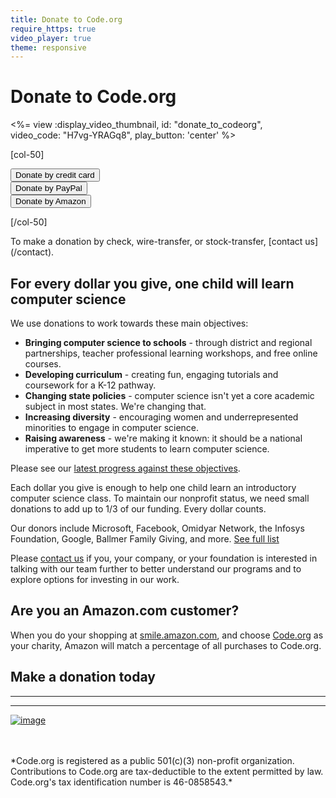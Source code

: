 ```yaml
---
title: Donate to Code.org
require_https: true
video_player: true
theme: responsive
---
```


# Donate to Code.org

<div class="col-50" style="padding-right: 20px;">

<%= view :display_video_thumbnail, id: "donate_to_codeorg", video_code: "H7vg-YRAGq8", play_button: 'center' %>

</div>

[col-50]

[<button>Donate by credit card</button>](#creditcard)<br>
[<button>Donate by PayPal</button>](https://www.paypal.com/cgi-bin/webscr?cmd=_s-xclick&hosted_button_id=HV8WDN6DRDVDL)<br>
[<button>Donate by Amazon</button>](/donate/amazon)<br>

[/col-50]

<div style="clear: both;"></div>
To make a donation by check, wire-transfer, or stock-transfer, [contact us](/contact).

## For every dollar you give, one child will learn computer science

We use donations to work towards these main objectives:

- **Bringing computer science to schools** - through district and regional partnerships, teacher professional learning workshops, and free online courses.
- **Developing curriculum** - creating fun, engaging tutorials and coursework for a K-12 pathway.
- **Changing state policies** - computer science isn't yet a core academic subject in most states. We're changing that.
- **Increasing diversity** - encouraging women and underrepresented minorities to engage in computer science.
- **Raising awareness** - we're making it known: it should be a national imperative to get more students to learn computer science.

Please see our [latest progress against these objectives](/about).

Each dollar you give is enough to help one child learn an introductory computer science class. To maintain our nonprofit status, we need small donations to add up to 1/3 of our funding. Every dollar counts.


Our donors include Microsoft, Facebook, Omidyar Network, the Infosys Foundation, Google, Ballmer Family Giving, and more. [See full list](/about/donors)

Please [contact us](/contact) if you, your company, or your foundation is interested in talking with our team further to better understand our programs and to explore options for investing in our work. 

## Are you an Amazon.com customer?
When you do your shopping at [smile.amazon.com](https://smile.amazon.com/ch/46-0858543), and choose [Code.org](https://smile.amazon.com/ch/46-0858543) as your charity, Amazon will match a percentage of all purchases to Code.org.

## Make a donation today




<hr/>
<a id="creditcard"></a>

<script type="text/javascript" src="https://form.jotform.com/jsform/40637061509149"></script>

<hr/>

[![image](/images/guidestar.png)](http://www.guidestar.org/organizations/46-0858543/code-org.aspx)

<br />
<br />
*Code.org is registered as a public 501(c)(3) non-profit organization.
Contributions to Code.org are tax-deductible to the extent permitted by law.
Code.org's tax identification number is 46-0858543.*
